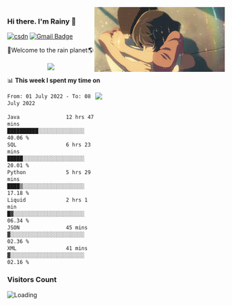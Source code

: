 <img  align='right' height="150" src="https://github.com/LikeRainDay/LikeRainDay/blob/master/pic/img_rain_1.gif?raw=true">



### Hi there. I'm Rainy :lemon:

[![csdn](https://img.shields.io/badge/-csdn-c14438?style=flat-square&logo=c&logoColor=white)](https://blog.csdn.net/qq_15807167)
[![Gmail Badge](https://img.shields.io/badge/-gmail-c14438?style=flat-square&logo=Gmail&logoColor=white&link=mailto:houshuai0816@gmail.com)](mailto:houshuai0816@gmail.com)

🚀Welcome to the rain planet🌎

<center>
<img align='center'  src="https://source.unsplash.com/random/1200x600">
</center>

📊 **This week I spent my time on**

<img align='right'   width="300" src="https://github-readme-stats.vercel.app/api?username=LikeRainDay&show_icons=true&title_color=fff&icon_color=79ff97&text_color=9f9f9f&bg_color=151515">

<!--START_SECTION:waka-->

```text
From: 01 July 2022 - To: 08 July 2022

Java               12 hrs 47 mins  ██████████░░░░░░░░░░░░░░░   40.06 %
SQL                6 hrs 23 mins   █████░░░░░░░░░░░░░░░░░░░░   20.01 %
Python             5 hrs 29 mins   ████▒░░░░░░░░░░░░░░░░░░░░   17.18 %
Liquid             2 hrs 1 min     █▓░░░░░░░░░░░░░░░░░░░░░░░   06.34 %
JSON               45 mins         ▓░░░░░░░░░░░░░░░░░░░░░░░░   02.36 %
XML                41 mins         ▓░░░░░░░░░░░░░░░░░░░░░░░░   02.16 %
```

<!--END_SECTION:waka-->

### Visitors Count
<img align="left" src = "https://profile-counter.glitch.me/LikeRainDay/count.svg" alt ="Loading">
